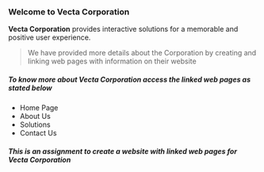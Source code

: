 ### Welcome to Vecta Corporation 

**Vecta Corporation** provides interactive solutions for a memorable and positive user experience. 

> We have provided more details about the Corporation by creating and linking web pages with information on their website

##### To know more about _Vecta Corporation_ access the linked web pages as stated below
- Home Page
- About Us
- Solutions
- Contact Us 

##### _This is an assignment to create a website with linked web pages for Vecta Corporation_

